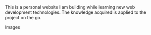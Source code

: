This is a personal website I am building while learning new web development technologies. The knowledge acquired is applied to the project on the go.

Images
